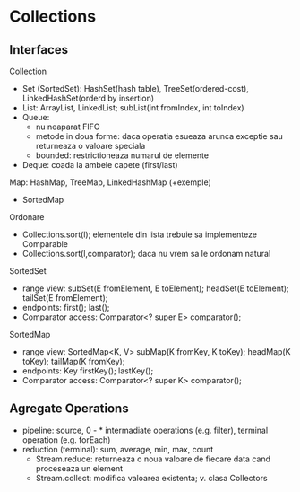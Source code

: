# Collections

## Interfaces

Collection
- Set (SortedSet): HashSet(hash table), TreeSet(ordered-cost), LinkedHashSet(orderd by insertion)
- List: ArrayList, LinkedList; subList(int fromIndex, int toIndex)
- Queue: 
  - nu neaparat FIFO
  - metode in doua forme: daca operatia esueaza arunca exceptie sau returneaza o valoare speciala
  - bounded: restrictioneaza numarul de elemente
- Deque: coada la ambele capete (first/last)

Map: HashMap, TreeMap, LinkedHashMap (+exemple)
- SortedMap

Ordonare
- Collections.sort(l); elementele din lista trebuie sa implementeze Comparable
- Collections.sort(l,comparator); daca nu vrem sa le ordonam natural

SortedSet
- range view: subSet(E fromElement, E toElement); headSet(E toElement); tailSet(E fromElement);
- endpoints: first(); last();
- Comparator access: Comparator<? super E> comparator();

SortedMap
- range view: SortedMap<K, V>  subMap(K fromKey, K toKey); headMap(K toKey); tailMap(K fromKey);
- endpoints: Key<K> firstKey(); lastKey();
- Comparator access: Comparator<? super K> comparator();

## Agregate Operations

- pipeline: source, 0 - * intermadiate operations (e.g. filter), terminal operation (e.g. forEach)
- reduction (terminal): sum, average, min, max, count
    - Stream.reduce: returneaza o noua valoare de fiecare data cand proceseaza un element
    - Stream.collect: modifica valoarea existenta; v. clasa Collectors

